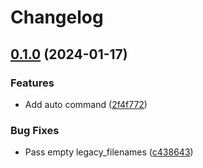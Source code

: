 # Changelog

## [0.1.0](https://github.com/farkasmate/asdf-auto/compare/0.0.0...v0.1.0) (2024-01-17)


### Features

* Add auto command ([2f4f772](https://github.com/farkasmate/asdf-auto/commit/2f4f772e73dc5516b3c6a710107107de7028fa7d))


### Bug Fixes

* Pass empty legacy_filenames ([c438643](https://github.com/farkasmate/asdf-auto/commit/c438643a6b64233208055b8a147a3528bcce892f))
